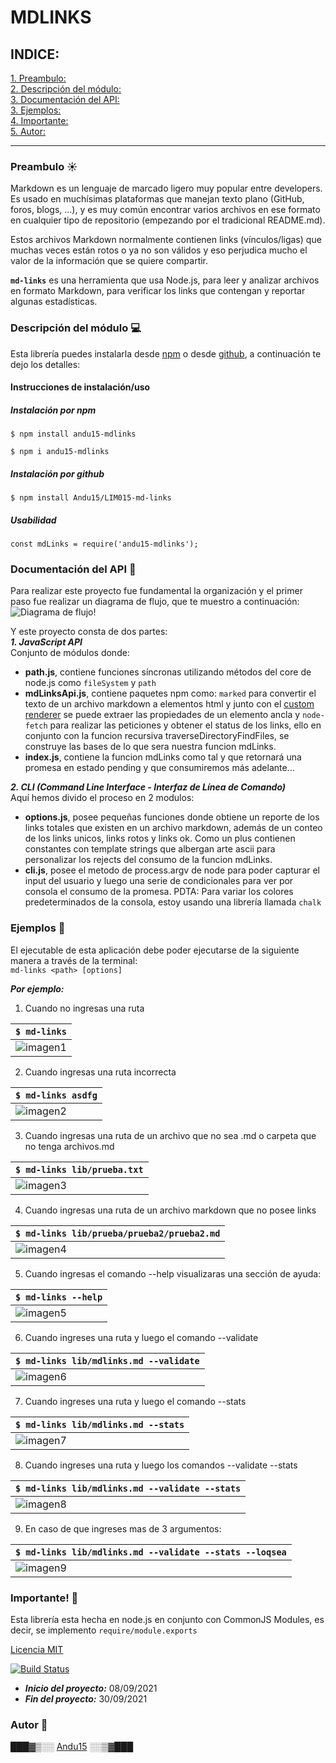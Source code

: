 # MDLINKS
## INDICE:
[1. Preambulo:](#preambulo-☀️)  
[2. Descripción del módulo:](#descripción-del-módulo-💻)  
[3. Documentación del API:](#documentación-del-API-📂)  
[3. Ejemplos:](#ejemplos-📇)  
[4. Importante:](#importante!-📍)  
[5. Autor:](#autor-🔏)
***
### Preambulo ☀️
Markdown es un lenguaje de marcado ligero muy popular entre developers. Es usado en muchísimas plataformas que manejan texto plano (GitHub, foros, blogs, ...), y es muy común encontrar varios archivos en ese formato en cualquier tipo de repositorio (empezando por el tradicional README.md).

Estos archivos Markdown normalmente contienen links (vínculos/ligas) que muchas veces están rotos o ya no son válidos y eso perjudica mucho el valor de la información que se quiere compartir.

<code>**md-links**</code> es una herramienta que usa Node.js, para leer y analizar archivos en formato Markdown, para verificar los links que contengan y reportar algunas estadísticas.

### Descripción del módulo 💻
Esta librería puedes instalarla desde [npm](https://www.npmjs.com/package/andu15-mdlinks) o desde [github](https://github.com/Andu15/LIM015-md-links), a continuación te dejo los detalles:
#### Instrucciones de instalación/uso
##### Instalación por npm
`$ npm install andu15-mdlinks`  

`$ npm i andu15-mdlinks`
##### Instalación por github
`
$ npm install Andu15/LIM015-md-links
`
##### Usabilidad
`
const mdLinks = require('andu15-mdlinks');
`
### Documentación del API 📂
Para realizar este proyecto fue fundamental la organización y el primer paso fue realizar un diagrama de flujo, que te muestro a continuación:  
![Diagrama de flujo!](images/diagramaDeFlujo.jpg 'mdLinks Diagrama de flujo')

Y este proyecto consta de dos partes:  
***1. JavaScript API***  
Conjunto de módulos donde:
- **path.js**, contiene funciones síncronas utilizando métodos del core de node.js como <code>fileSystem</code> y <code>path</code>
- **mdLinksApi.js**, contiene paquetes npm como: <code>marked</code> para convertir el texto de un archivo markdown a elementos html y junto con el [custom renderer](https://marked.js.org/using_pro#renderer) se puede extraer las propiedades de un elemento ancla y <code>node-fetch</code> para realizar las peticiones y obtener el status de los links, ello en conjunto con la funcion recursiva traverseDirectoryFindFiles, se construye las bases de lo que sera nuestra funcion mdLinks.
- **index.js**, contiene la funcion mdLinks como tal y que retornará una promesa en estado pending y que consumiremos más adelante...

***2. CLI (Command Line Interface - Interfaz de Línea de Comando)***  
Aquí hemos divido el proceso en 2 modulos: 
- **options.js**, posee pequeñas funciones donde obtiene un reporte de los links totales que existen en un archivo markdown, además de un conteo de los links unicos, links rotos y links ok. Como un plus contienen constantes con template strings que albergan arte ascii para personalizar los rejects del consumo de la funcion mdLinks.
- **cli.js**, posee el metodo de process.argv de node para poder capturar el input del usuario y luego una serie de condicionales para ver por consola el consumo de la promesa.
PDTA: Para variar los colores predeterminados de la consola, estoy usando una librería llamada <code>chalk</code>
### Ejemplos 📇
El ejecutable de esta aplicación debe poder ejecutarse de la siguiente manera a través de la terminal:  
`md-links <path> [options]`

***Por ejemplo:***

1. Cuando no ingresas una ruta

| `$ md-links`      |
|-------------------|
| ![imagen1](/images/image1.png)  |

2. Cuando ingresas una ruta incorrecta

|`$ md-links asdfg` |
|-------------------|
| ![imagen2](/images/image2.png)   |

3. Cuando ingresas una ruta de un archivo que no sea .md o carpeta que no tenga archivos.md

|`$ md-links lib/prueba.txt` |
|----------------------------|
| ![imagen3](/images/image3.png)   |

4. Cuando ingresas una ruta de un archivo markdown que no posee links

|`$ md-links lib/prueba/prueba2/prueba2.md` |
|----------------------------|
| ![imagen4](/images/image4.png)   |

5. Cuando ingresas el comando --help visualizaras una sección de ayuda:

|`$ md-links --help` |
|----------------------------|
| ![imagen5](/images/image5.png)   |

6. Cuando ingreses una ruta y luego el comando --validate

|`$ md-links lib/mdlinks.md --validate` |
|----------------------------|
| ![imagen6](/images/image6.png)   |

7. Cuando ingreses una ruta y luego el comando --stats

|`$ md-links lib/mdlinks.md --stats` |
|----------------------------|
| ![imagen7](/images/image7.png)   |

8. Cuando ingreses una ruta y luego los comandos --validate --stats

|`$ md-links lib/mdlinks.md --validate --stats` |
|----------------------------|
| ![imagen8](/images/image8.png)   |

9. En caso de que ingreses mas de 3 argumentos:

|`$ md-links lib/mdlinks.md --validate --stats --loqsea` |
|----------------------------|
|![imagen9](/images/image9.png) |

### Importante! 📍
Esta librería esta hecha en node.js en conjunto con CommonJS Modules, es decir, se implemento <code>require/module.exports</code>  

[Licencia MIT](https://github.com/Andu15/LIM015-md-links/blob/main/LICENSE.md)

[![Build Status](https://app.travis-ci.com/Andu15/LIM015-md-links.svg?branch=main)](https://app.travis-ci.com/Andu15/LIM015-md-links)

* ___Inicio del proyecto:___ 08/09/2021  
* ___Fin del proyecto:___ 30/09/2021
### Autor 🔏
███▓▒░░ [Andu15](https://github.com/Andu15) ░░▒▓███  


